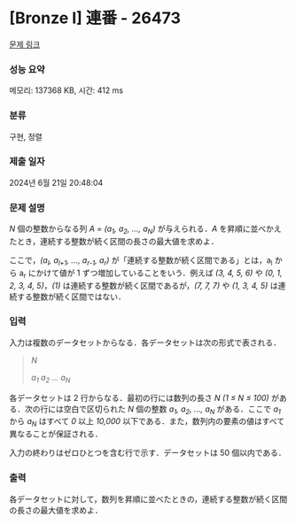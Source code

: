 # [Bronze I] 連番 - 26473 

[문제 링크](https://www.acmicpc.net/problem/26473) 

### 성능 요약

메모리: 137368 KB, 시간: 412 ms

### 분류

구현, 정렬

### 제출 일자

2024년 6월 21일 20:48:04

### 문제 설명

<p><i>N</i> 個の整数からなる列 <i>A = (a<sub>1</sub>, a<sub>2</sub>, ..., a<sub>N</sub>)</i> が与えられる．<i>A</i> を昇順に並べかえたとき，連続する整数が続く区間の長さの最大値を求めよ．</p>

<p>ここで，<i>(a<sub>l</sub>, a<sub>l+1</sub>, ..., a<sub>r-1</sub>, a<sub>r</sub>)</i> が「連続する整数が続く区間である」とは，a<sub>l</sub> から a<sub>r</sub> にかけて値が 1 ずつ増加していることをいう．例えば <i>(3, 4, 5, 6)</i> や <i>(0, 1, 2, 3, 4, 5)</i>，<i>(1)</i> は連続する整数が続く区間であるが，<i>(7, 7, 7)</i> や <i>(1, 3, 4, 5)</i> は連続する整数が続く区間ではない．</p>

### 입력 

 <p>入力は複数のデータセットからなる．各データセットは次の形式で表される．</p>

<blockquote>
<p><i>N</i></p>

<p><i>a<sub>1</sub></i> <i>a<sub>2</sub></i> <i>...</i> <i>a<sub>N</sub></i></p>
</blockquote>

<p>各データセットは 2 行からなる．最初の行には数列の長さ <i>N</i> <i>(1 ≤ N ≤ 100)</i> がある．次の行には空白で区切られた <i>N</i> 個の整数 <i>a<sub>1</sub>, a<sub>2</sub>, ..., a<sub>N</sub></i> がある．ここで <i>a<sub>1</sub></i> から <i>a<sub>N</sub></i> はすべて <i>0</i> 以上 <i>10,000</i> 以下である．また，数列内の要素の値はすべて異なることが保証される．</p>

<p>入力の終わりはゼロひとつを含む行で示す．データセットは 50 個以内である．</p>

### 출력 

 <p>各データセットに対して，数列を昇順に並べたときの，連続する整数が続く区間の長さの最大値を求めよ．</p>

